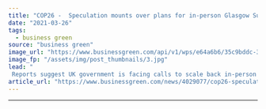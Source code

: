 ```yaml
---
title: "COP26 -  Speculation mounts over plans for in-person Glasgow Summit"
date: "2021-03-26"
tags: 
  - business green
source: "business green"
image_url: "https://www.businessgreen.com/api/v1/wps/e64a6b6/35c9bddc-32e4-4b6a-b25a-b3479c656774/9/Glasgow-CreditMarioGuti-185x114.jpg"
image_fp: "/assets/img/post_thumbnails/3.jpg"
lead: "
 Reports suggest UK government is facing calls to scale back in-person component of high profile Climate Summit, as concerns over coronavirus risks continue ..."
article_url: "https://www.businessgreen.com/news/4029077/cop26-speculation-mounts-plans-person-glasgow-summit"
---
```


---
